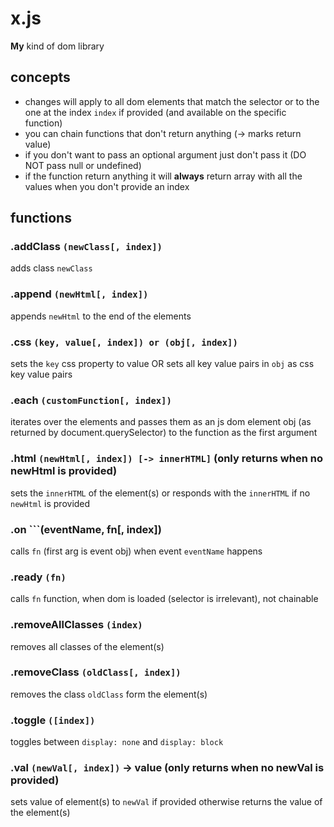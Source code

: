 # x.js
**My** kind of dom library

## concepts
- changes will apply to all dom elements that match the selector or to the one at the index ```index``` if provided (and available on the specific function)
- you can chain functions that don't return anything (-> marks return value)
- if you don't want to pass an optional argument just don't pass it (DO NOT pass null or undefined)
- if the function return anything it will **always** return array with all the values when you don't provide an index

## functions

### .addClass ```(newClass[, index])```
adds class ```newClass```

### .append ```(newHtml[, index])```
appends ```newHtml``` to the end of the elements

### .css ```(key, value[, index]) or (obj[, index])```
sets the ```key``` css property to value OR sets all key value pairs in ```obj``` as css key value pairs

### .each ```(customFunction[, index])```
iterates over the elements and passes them as an js dom element obj (as returned by document.querySelector) to the function as the first argument

### .html ```(newHtml[, index]) [-> innerHTML]``` (only returns when no newHtml is provided)
sets the ```innerHTML``` of the element(s) or responds with the ```innerHTML``` if no ```newHtml``` is provided

### .on ```(eventName, fn[, index])
calls ```fn``` (first arg is event obj) when event ```eventName``` happens

### .ready ```(fn)```
calls ```fn``` function, when dom is loaded (selector is irrelevant), not chainable

### .removeAllClasses ```(index)```
removes all classes of the element(s)

### .removeClass ```(oldClass[, index])```
removes the class ```oldClass``` form the element(s)

### .toggle ```([index])```
toggles between ```display: none``` and ```display: block```

### .val ```(newVal[, index])``` -> value (only returns when no newVal is provided)
sets value of element(s) to ```newVal``` if provided otherwise returns the value of the element(s)